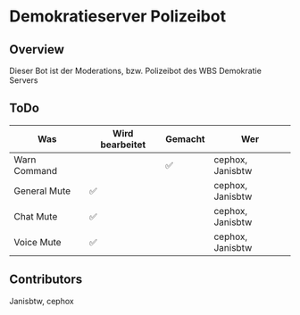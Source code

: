 # Demokratieserver Polizeibot
## Overview
Dieser Bot ist der Moderations, bzw. Polizeibot des WBS Demokratie Servers
## ToDo
| Was          | Wird bearbeitet  | Gemacht | Wer              |
|--------------|------------------|---------|------------------|
| Warn Command |                  |   ✅   |cephox, Janisbtw |
| General Mute |       ✅         |         |cephox, Janisbtw  |
| Chat Mute    |       ✅         |         |cephox, Janisbtw  |
| Voice Mute   |       ✅         |         |cephox, Janisbtw  |
## Contributors
Janisbtw,
cephox
